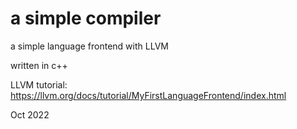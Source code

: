# a simple compiler

a simple language frontend with LLVM

written in c++

LLVM tutorial: https://llvm.org/docs/tutorial/MyFirstLanguageFrontend/index.html

Oct 2022